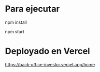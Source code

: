 # Para ejecutar

npm install

npm start

# Deployado en Vercel

https://back-office-investor.vercel.app/home

